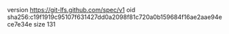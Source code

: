 version https://git-lfs.github.com/spec/v1
oid sha256:c19f1919c95107f631427dd0a2098f81c720a0b159684f16ae2aae94ece7e34e
size 131
